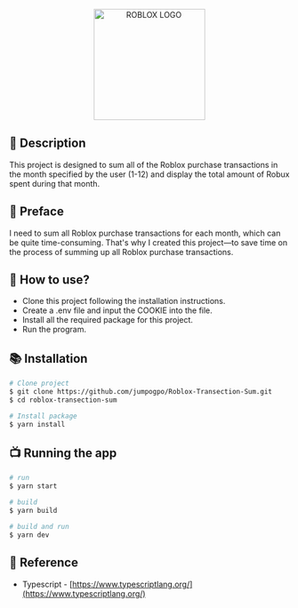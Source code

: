 <p align="center">
  <a href="https://www.roblox.com" target="blank"><img src="https://devforum-uploads.s3.dualstack.us-east-2.amazonaws.com/uploads/original/4X/0/e/e/0eeeb19633422b1241f4306419a0f15f39d58de9.png" width="200" height="200" alt="ROBLOX LOGO" /></a>
</p>

## 👋 Description
This project is designed to sum all of the Roblox purchase transactions in the month specified by the user (1-12) and display the total amount of Robux spent during that month.

## 🧃 Preface

<p>I need to sum all Roblox purchase transactions for each month, which can be quite time-consuming. That's why I created this project—to save time on the process of summing up all Roblox purchase transactions.</p>

## 📝 How to use?

- Clone this project following the installation instructions.
- Create a .env file and input the COOKIE into the file.
- Install all the required package for this project.
- Run the program.

## 📚 Installation

```bash
# Clone project
$ git clone https://github.com/jumpogpo/Roblox-Transection-Sum.git
$ cd roblox-transection-sum

# Install package
$ yarn install
```

## 📺 Running the app

```bash
# run
$ yarn start

# build
$ yarn build

# build and run
$ yarn dev
```

## 🤝 Reference

- Typescript - [https://www.typescriptlang.org/](https://www.typescriptlang.org/)